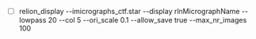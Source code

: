 - [ ] relion_display --imicrographs_ctf.star --display rlnMicrographName --lowpass 20 --col 5 --ori_scale 0.1 --allow_save true --max_nr_images 100
